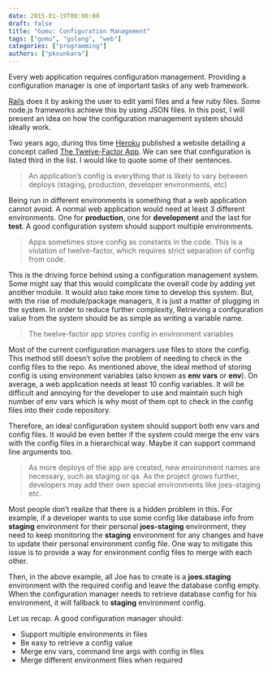 ```yaml
---
date: 2015-01-19T00:00:00
draft: false
title: "Gomu: Configuration Management"
tags: ["gomu", "golang", "web"]
categories: ["programming"]
authors: ["pksunkara"]
---
```


Every web application requires configuration management. Providing a configuration manager is one of important tasks of any web framework. 

[Rails](https://rubyonrails.org) does it by asking the user to edit yaml files and a few ruby files. Some node.js frameworks achieve this by using JSON files. In this post, I will present an idea on how the configuration management system should ideally work.

Two years ago, during this time [Heroku](https://heroku.com) published a website detailing a concept called [The Twelve-Factor App](http://12factor.net). We can see that configuration is listed third in the list. I would like to quote some of their sentences.

> An application’s config is everything that is likely to vary between deploys (staging, production, developer environments, etc)

Being run in different environments is something that a web application cannot avoid. A normal web application would need at least 3 different environments. One for **production**, one for **development** and the last for **test**. A good configuration system should support multiple environments.

> Apps sometimes store config as constants in the code. This is a violation of twelve-factor, which requires strict separation of config from code.

This is the driving force behind using a configuration management system. Some might say that this would complicate the overall code by adding yet another module. It would also take more time to develop this system. But, with the rise of module/package managers, it is just a matter of plugging in the system. In order to reduce further complexity, Retrieving a configuration value from the system should be as simple as writing a variable name.

> The twelve-factor app stores config in environment variables 

Most of the current configuration managers use files to store the config. This method still doesn’t solve the problem of needing to check in the config files to the repo. As mentioned above, the ideal method of storing config is using environment variables (also known as **env vars** or **env**). On average, a web application needs at least 10 config variables. It will be difficult and annoying for the developer to use and maintain such high number of env vars which is why most of them opt to check in the config files into their code repository. 

Therefore, an ideal configuration system should support both env vars and config files. It would be even better if the system could merge the env vars with the config files in a hierarchical way. Maybe it can support command line arguments too.

>  As more deploys of the app are created, new environment names are necessary, such as staging or qa. As the project grows further, developers may add their own special environments like joes-staging etc.

Most people don’t realize that there is a hidden problem in this. For example, if a developer wants to use some config like database info from **staging** environment for their personal **joes-staging** environment, they need to keep monitoring the **staging** environment for any changes and have to update their personal environment config file. One way to mitigate this issue is to provide a way for environment config files to merge with each other.

Then, in the above example, all Joe has to create is a **joes.staging** environment with the required config and leave the database config empty. When the configuration manager needs to retrieve database config for his environment, it will fallback to **staging** environment config.

Let us recap. A good configuration manager should:

 - Support multiple environments in files
 - Be easy to retrieve a config value
 - Merge env vars, command line args with config in files
 - Merge different environment files when required

